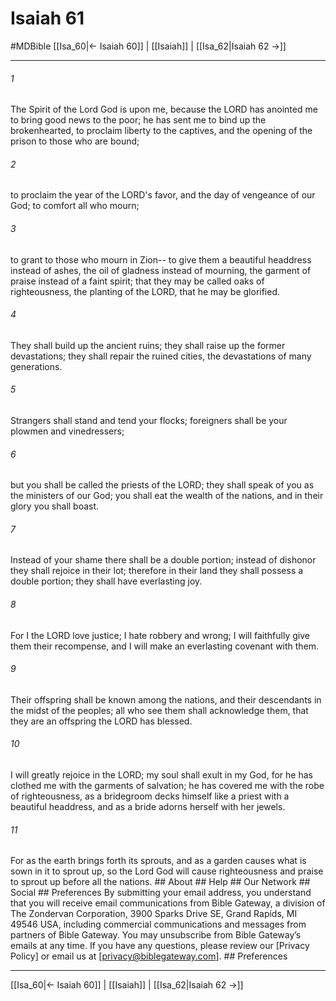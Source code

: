 # Isaiah 61
#MDBible
[[Isa_60|← Isaiah 60]] | [[Isaiah]] | [[Isa_62|Isaiah 62 →]]

***






###### 1 


The Spirit of the Lord God is upon me, because the LORD has anointed me to bring good news to the poor; he has sent me to bind up the brokenhearted, to proclaim liberty to the captives, and the opening of the prison to those who are bound; 





###### 2 


to proclaim the year of the LORD's favor, and the day of vengeance of our God; to comfort all who mourn; 





###### 3 


to grant to those who mourn in Zion-- to give them a beautiful headdress instead of ashes, the oil of gladness instead of mourning, the garment of praise instead of a faint spirit; that they may be called oaks of righteousness, the planting of the LORD, that he may be glorified. 





###### 4 


They shall build up the ancient ruins; they shall raise up the former devastations; they shall repair the ruined cities, the devastations of many generations. 





###### 5 


Strangers shall stand and tend your flocks; foreigners shall be your plowmen and vinedressers; 





###### 6 


but you shall be called the priests of the LORD; they shall speak of you as the ministers of our God; you shall eat the wealth of the nations, and in their glory you shall boast. 





###### 7 


Instead of your shame there shall be a double portion; instead of dishonor they shall rejoice in their lot; therefore in their land they shall possess a double portion; they shall have everlasting joy. 





###### 8 


For I the LORD love justice; I hate robbery and wrong; I will faithfully give them their recompense, and I will make an everlasting covenant with them. 





###### 9 


Their offspring shall be known among the nations, and their descendants in the midst of the peoples; all who see them shall acknowledge them, that they are an offspring the LORD has blessed. 





###### 10 


I will greatly rejoice in the LORD; my soul shall exult in my God, for he has clothed me with the garments of salvation; he has covered me with the robe of righteousness, as a bridegroom decks himself like a priest with a beautiful headdress, and as a bride adorns herself with her jewels. 





###### 11 


For as the earth brings forth its sprouts, and as a garden causes what is sown in it to sprout up, so the Lord God will cause righteousness and praise to sprout up before all the nations. ## About ## Help ## Our Network ## Social ## Preferences By submitting your email address, you understand that you will receive email communications from Bible Gateway, a division of The Zondervan Corporation, 3900 Sparks Drive SE, Grand Rapids, MI 49546 USA, including commercial communications and messages from partners of Bible Gateway. You may unsubscribe from Bible Gateway&rsquo;s emails at any time. If you have any questions, please review our [Privacy Policy] or email us at [privacy@biblegateway.com]. ## Preferences

***

[[Isa_60|← Isaiah 60]] | [[Isaiah]] | [[Isa_62|Isaiah 62 →]]
